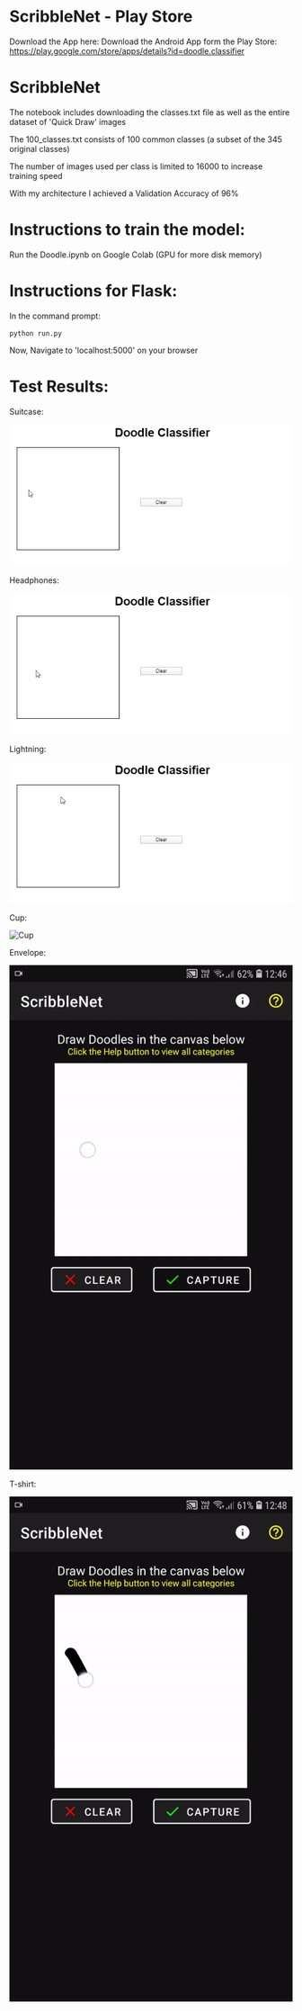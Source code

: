 # ScribbleNet - Play Store

Download the App here: Download the Android App form the Play Store: https://play.google.com/store/apps/details?id=doodle.classifier


# ScribbleNet

The notebook includes downloading the classes.txt file as well as the entire dataset of 'Quick Draw' images

The 100_classes.txt consists of 100 common classes (a subset of the 345 original classes)

The number of images used per class is limited to 16000 to increase training speed

With my architecture I achieved a Validation Accuracy of 96%


# Instructions to train the model:

Run the Doodle.ipynb on Google Colab (GPU for more disk memory)

# Instructions for Flask:
In the command prompt:
```
python run.py
```
Now, Navigate to 'localhost:5000' on your browser

# Test Results:

Suitcase:

![Suitcase](https://github.com/hasnainroopawalla/Doodle-Classifier/blob/master/images/suitcase.gif)

Headphones:

![Headphones](https://github.com/hasnainroopawalla/Doodle-Classifier/blob/master/images/headphones.gif)

Lightning:

![Lightning](https://github.com/hasnainroopawalla/Doodle-Classifier/blob/master/images/lightning.gif)

Cup:

![Cup](https://github.com/hasnainroopawalla/ScribbleNet/blob/master/images/cup.gif)

Envelope:

![Envelope](https://github.com/hasnainroopawalla/Doodle-Classifier/blob/master/images/envelope.gif)

T-shirt:

![Tshirt](https://github.com/hasnainroopawalla/Doodle-Classifier/blob/master/images/tshirt.gif)
